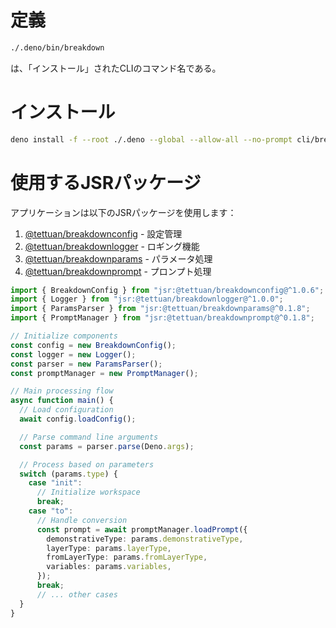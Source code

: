 # 定義

```bash
./.deno/bin/breakdown
```

は、「インストール」されたCLIのコマンド名である。

# インストール

```bash
deno install -f --root ./.deno --global --allow-all --no-prompt cli/breakdown.ts
```

# 使用するJSRパッケージ

アプリケーションは以下のJSRパッケージを使用します：

1. [@tettuan/breakdownconfig](https://jsr.io/@tettuan/breakdownconfig) - 設定管理
2. [@tettuan/breakdownlogger](https://jsr.io/@tettuan/breakdownlogger) - ロギング機能
3. [@tettuan/breakdownparams](https://jsr.io/@tettuan/breakdownparams) - パラメータ処理
4. [@tettuan/breakdownprompt](https://jsr.io/@tettuan/breakdownprompt) - プロンプト処理

```ts
import { BreakdownConfig } from "jsr:@tettuan/breakdownconfig@^1.0.6";
import { Logger } from "jsr:@tettuan/breakdownlogger@^1.0.0";
import { ParamsParser } from "jsr:@tettuan/breakdownparams@^0.1.8";
import { PromptManager } from "jsr:@tettuan/breakdownprompt@^0.1.8";

// Initialize components
const config = new BreakdownConfig();
const logger = new Logger();
const parser = new ParamsParser();
const promptManager = new PromptManager();

// Main processing flow
async function main() {
  // Load configuration
  await config.loadConfig();

  // Parse command line arguments
  const params = parser.parse(Deno.args);

  // Process based on parameters
  switch (params.type) {
    case "init":
      // Initialize workspace
      break;
    case "to":
      // Handle conversion
      const prompt = await promptManager.loadPrompt({
        demonstrativeType: params.demonstrativeType,
        layerType: params.layerType,
        fromLayerType: params.fromLayerType,
        variables: params.variables,
      });
      break;
      // ... other cases
  }
}
```
